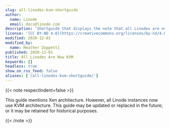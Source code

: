 ```yaml
---
slug: all-linodes-kvm-shortguide
author:
  name: Linode
  email: docs@linode.com
description: 'Shortguide that displays the note that all Linodes are now KVM.'
license: '[CC BY-ND 4.0](https://creativecommons.org/licenses/by-nd/4.0)'
modified: 2020-12-01
modified_by:
  name: Heather Zoppetti
published: 2020-12-01
title: All Linodes Are Now KVM
keywords: []
headless: true
show_on_rss_feed: false
aliases: ['/all-linodes-kvm-shortguide/']
---
```


{{< note respectIndent=false >}}

This guide mentions Xen architecture. However, all Linode instances now use KVM architecture. This guide may be updated or replaced in the future; or it may be retained for historical purposes.

{{< /note >}}
